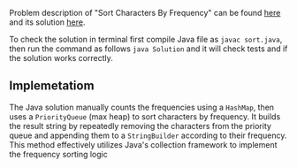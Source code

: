 Problem description of "Sort Characters By Frequency" can be found [here](https://leetcode.com/problems/sort-characters-by-frequency/) and its solution [here](https://github.com/aurimas13/LeetCode-HackerRank-MAANG/blob/main/LeetCode/Java%20Solutions/Sort%20Characters%20By%20Frequency/sort.java).

To check the solution in terminal first compile Java file as `javac sort.java`, then run the command as follows `java Solution` and it will check tests and if the solution works correctly.

## Implemetatiom

The Java solution manually counts the frequencies using a `HashMap`, then uses a `PriorityQueue` (max heap) to sort characters by frequency. It builds the result string by repeatedly removing the characters from the priority queue and appending them to a `StringBuilder` according to their frequency. This method effectively utilizes Java's collection framework to implement the frequency sorting logic
